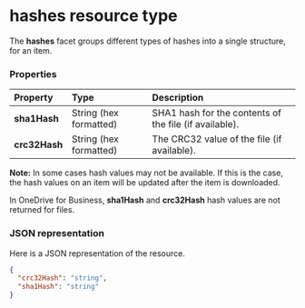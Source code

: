 # hashes resource type

The **hashes** facet groups different types of hashes into a single structure, for an item.


### Properties

| Property  | Type          | Description                                           |
|:----------|:--------------|:------------------------------------------------------|
| **sha1Hash**  | String (hex formatted) | SHA1 hash for the contents of the file (if available). |
| **crc32Hash** | String (hex formatted) | The CRC32 value of the file (if available).            |

**Note:** In some cases hash values may not be available. If this is the case, the hash values on an item will be updated after the item is downloaded.

In OneDrive for Business, **sha1Hash** and **crc32Hash** hash values are not returned for files.

### JSON representation

Here is a JSON representation of the resource.

<!-- {
  "blockType": "resource",
  "optionalProperties": [

  ],
  "@odata.type": "microsoft.graph.hashes"
}-->

```json
{
  "crc32Hash": "string",
  "sha1Hash": "string"
}

```

<!-- uuid: 8fcb5dbc-d5aa-4681-8e31-b001d5168d79
2015-10-25 14:57:30 UTC -->
<!-- {
  "type": "#page.annotation",
  "description": "hashes resource",
  "keywords": "",
  "section": "documentation",
  "tocPath": ""
}-->